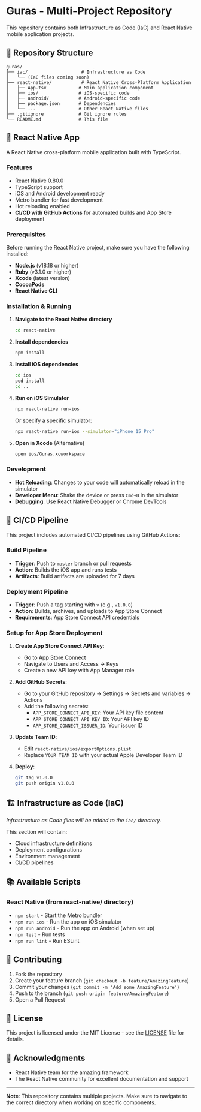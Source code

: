 # Guras - Multi-Project Repository

This repository contains both Infrastructure as Code (IaC) and React Native mobile application projects.

## 📁 Repository Structure

```
guras/
├── iac/                    # Infrastructure as Code
│   └── (IaC files coming soon)
├── react-native/           # React Native Cross-Platform Application
│   ├── App.tsx            # Main application component
│   ├── ios/               # iOS-specific code
│   ├── android/           # Android-specific code
│   ├── package.json       # Dependencies
│   └── ...                # Other React Native files
├── .gitignore             # Git ignore rules
└── README.md              # This file
```

## 🚀 React Native App

A React Native cross-platform mobile application built with TypeScript.

### Features

- React Native 0.80.0
- TypeScript support
- iOS and Android development ready
- Metro bundler for fast development
- Hot reloading enabled
- **CI/CD with GitHub Actions** for automated builds and App Store deployment

### Prerequisites

Before running the React Native project, make sure you have the following installed:

- **Node.js** (v18.18 or higher)
- **Ruby** (v3.1.0 or higher)
- **Xcode** (latest version)
- **CocoaPods**
- **React Native CLI**

### Installation & Running

1. **Navigate to the React Native directory**
   ```bash
   cd react-native
   ```

2. **Install dependencies**
   ```bash
   npm install
   ```

3. **Install iOS dependencies**
   ```bash
   cd ios
   pod install
   cd ..
   ```

4. **Run on iOS Simulator**
   ```bash
   npx react-native run-ios
   ```

   Or specify a specific simulator:
   ```bash
   npx react-native run-ios --simulator="iPhone 15 Pro"
   ```

5. **Open in Xcode** (Alternative)
   ```bash
   open ios/Guras.xcworkspace
   ```

### Development

- **Hot Reloading**: Changes to your code will automatically reload in the simulator
- **Developer Menu**: Shake the device or press `Cmd+D` in the simulator
- **Debugging**: Use React Native Debugger or Chrome DevTools

## 🔄 CI/CD Pipeline

This project includes automated CI/CD pipelines using GitHub Actions:

### Build Pipeline
- **Trigger**: Push to `master` branch or pull requests
- **Action**: Builds the iOS app and runs tests
- **Artifacts**: Build artifacts are uploaded for 7 days

### Deployment Pipeline
- **Trigger**: Push a tag starting with `v` (e.g., `v1.0.0`)
- **Action**: Builds, archives, and uploads to App Store Connect
- **Requirements**: App Store Connect API credentials

### Setup for App Store Deployment

1. **Create App Store Connect API Key**:
   - Go to [App Store Connect](https://appstoreconnect.apple.com)
   - Navigate to Users and Access → Keys
   - Create a new API key with App Manager role

2. **Add GitHub Secrets**:
   - Go to your GitHub repository → Settings → Secrets and variables → Actions
   - Add the following secrets:
     - `APP_STORE_CONNECT_API_KEY`: Your API key file content
     - `APP_STORE_CONNECT_API_KEY_ID`: Your API key ID
     - `APP_STORE_CONNECT_ISSUER_ID`: Your issuer ID

3. **Update Team ID**:
   - Edit `react-native/ios/exportOptions.plist`
   - Replace `YOUR_TEAM_ID` with your actual Apple Developer Team ID

4. **Deploy**:
   ```bash
   git tag v1.0.0
   git push origin v1.0.0
   ```

## 🏗️ Infrastructure as Code (IaC)

*Infrastructure as Code files will be added to the `iac/` directory.*

This section will contain:
- Cloud infrastructure definitions
- Deployment configurations
- Environment management
- CI/CD pipelines

## 📚 Available Scripts

### React Native (from react-native/ directory)
- `npm start` - Start the Metro bundler
- `npm run ios` - Run the app on iOS simulator
- `npm run android` - Run the app on Android (when set up)
- `npm test` - Run tests
- `npm run lint` - Run ESLint

## 🤝 Contributing

1. Fork the repository
2. Create your feature branch (`git checkout -b feature/AmazingFeature`)
3. Commit your changes (`git commit -m 'Add some AmazingFeature'`)
4. Push to the branch (`git push origin feature/AmazingFeature`)
5. Open a Pull Request

## 📄 License

This project is licensed under the MIT License - see the [LICENSE](LICENSE) file for details.

## 🙏 Acknowledgments

- React Native team for the amazing framework
- The React Native community for excellent documentation and support

---

**Note**: This repository contains multiple projects. Make sure to navigate to the correct directory when working on specific components. 